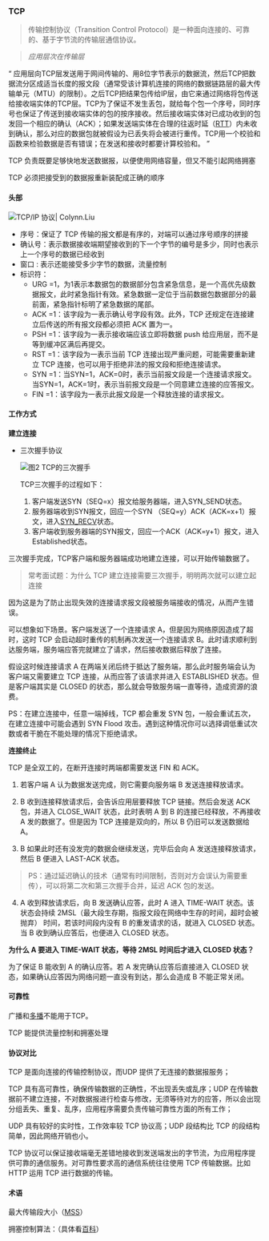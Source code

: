 ### TCP

> 传输控制协议（Transition Control Protocol）是一种面向连接的、可靠的、基于字节流的传输层通信协议。

> *应用层次在传输层*

“ 应用层向TCP层发送用于网间传输的、用8位字节表示的数据流，然后TCP把数据流分区成适当长度的报文段（通常受该计算机连接的网络的数据链路层的最大传输单元（MTU）的限制）。之后TCP把结果包传给IP层，由它来通过网络将包传送给接收端实体的TCP层。TCP为了保证不发生丢包，就给每个包一个序号，同时序号也保证了传送到接收端实体的包的按序接收。然后接收端实体对已成功收到的包发回一个相应的确认（ACK）；如果发送端实体在合理的往返时延（[RTT](https://baike.baidu.com/item/RTT)）内未收到确认，那么对应的数据包就被假设为已丢失将会被进行重传。TCP用一个校验和函数来检验数据是否有错误；在发送和接收时都要计算校验和。 ”

TCP 负责既要足够快地发送数据报，以便使用网络容量，但又不能引起网络拥塞

TCP 必须把接受到的数据报重新装配成正确的顺序

#### 头部

![TCP/IP 协议| Colynn.Liu](https://user-images.githubusercontent.com/5203608/89868541-8c88f100-dbe5-11ea-87df-01f5c0577201.png)

- 序号：保证了 TCP 传输的报文都是有序的，对端可以通过序号顺序的拼接
- 确认号：表示数据接收端期望接收到的下一个字节的编号是多少，同时也表示上一个序号的数据已经收到
- 窗口 : 表示还能接受多少字节的数据，流量控制
- 标识符：
  - URG =1，为1表示本数据包的数据部分包含紧急信息，是一个高优先级数据报文，此时紧急指针有效。紧急数据一定位于当前数据包数据部分的最前面，紧急指针标明了紧急数据的尾部。
  - ACK =1：该字段为一表示确认号字段有效。此外，TCP 还规定在连接建立后传送的所有报文段都必须把 ACK 置为一。
  - PSH =1：该字段为一表示接收端应该立即将数据 push 给应用层，而不是等到缓冲区满后再提交。
  - RST =1：该字段为一表示当前 TCP 连接出现严重问题，可能需要重新建立 TCP 连接，也可以用于拒绝非法的报文段和拒绝连接请求。
  - SYN =1：当SYN=1，ACK=0时，表示当前报文段是一个连接请求报文。当SYN=1，ACK=1时，表示当前报文段是一个同意建立连接的应答报文。
  - FIN =1：该字段为一表示此报文段是一个释放连接的请求报文。

#### 工作方式

**建立连接**

- 三次握手协议

  ![图2 TCP的三次握手](https://bkimg.cdn.bcebos.com/pic/29381f30e924b899cb32f6316e061d950a7bf6a9?x-bce-process=image/resize,m_lfit,w_440,limit_1/format,f_auto)

  TCP三次握手的过程如下：

  1. 客户端发送SYN（SEQ=x）报文给服务器端，进入SYN_SEND状态。
  2. 服务器端收到SYN报文，回应一个SYN （SEQ=y）ACK（ACK=x+1）报文，进入[SYN_RECV](https://baike.baidu.com/item/SYN_RECV)状态。
  3. 客户端收到服务器端的SYN报文，回应一个ACK（ACK=y+1）报文，进入Established状态。

三次握手完成，TCP客户端和服务器端成功地建立连接，可以开始传输数据了。



> 常考面试题：为什么 TCP 建立连接需要三次握手，明明两次就可以建立起连接

因为这是为了防止出现失效的连接请求报文段被服务端接收的情况，从而产生错误。

可以想象如下场景。客户端发送了一个连接请求 A，但是因为网络原因造成了超时，这时 TCP 会启动超时重传的机制再次发送一个连接请求 B。此时请求顺利到达服务端，服务端应答完就建立了请求，然后接收数据后释放了连接。

假设这时候连接请求 A 在两端关闭后终于抵达了服务端，那么此时服务端会认为客户端又需要建立 TCP 连接，从而应答了该请求并进入 ESTABLISHED 状态。但是客户端其实是 CLOSED 的状态，那么就会导致服务端一直等待，造成资源的浪费。

PS：在建立连接中，任意一端掉线，TCP 都会重发 SYN 包，一般会重试五次，在建立连接中可能会遇到 SYN Flood 攻击。遇到这种情况你可以选择调低重试次数或者干脆在不能处理的情况下拒绝请求。

**连接终止**

TCP 是全双工的，在断开连接时两端都需要发送 FIN 和 ACK。

1. 若客户端 A 认为数据发送完成，则它需要向服务端 B 发送连接释放请求。

2. B 收到连接释放请求后，会告诉应用层要释放 TCP 链接。然后会发送 ACK 包，并进入 CLOSE_WAIT 状态，此时表明 A 到 B 的连接已经释放，不再接收 A 发的数据了。但是因为 TCP 连接是双向的，所以 B 仍旧可以发送数据给 A。

3. B 如果此时还有没发完的数据会继续发送，完毕后会向 A 发送连接释放请求，然后 B 便进入 LAST-ACK 状态。

> PS：通过延迟确认的技术（通常有时间限制，否则对方会误认为需要重传），可以将第二次和第三次握手合并，延迟 ACK 包的发送。

4. A 收到释放请求后，向 B 发送确认应答，此时 A 进入 TIME-WAIT 状态。该状态会持续 2MSL（最大段生存期，指报文段在网络中生存的时间，超时会被抛弃） 时间，若该时间段内没有 B 的重发请求的话，就进入 CLOSED 状态。当 B 收到确认应答后，也便进入 CLOSED 状态。

**为什么 A 要进入 TIME-WAIT 状态，等待 2MSL 时间后才进入 CLOSED 状态？**

为了保证 B 能收到 A 的确认应答。若 A 发完确认应答后直接进入 CLOSED 状态，如果确认应答因为网络问题一直没有到达，那么会造成 B 不能正常关闭。

#### 可靠性

广播和[多播](https://baike.baidu.com/item/多播)不能用于TCP。

TCP 能提供流量控制和拥塞处理

#### 协议对比

TCP 是面向连接的传输控制协议，而UDP 提供了无连接的数据报服务；

TCP 具有高可靠性，确保传输数据的正确性，不出现丢失或乱序；UDP 在传输数据前不建立连接，不对数据报进行检查与修改，无须等待对方的应答，所以会出现分组丢失、重复、乱序，应用程序需要负责传输可靠性方面的所有工作；

UDP 具有较好的实时性，工作效率较 TCP 协议高；UDP 段结构比 TCP 的段结构简单，因此网络开销也小。

TCP 协议可以保证接收端毫无差错地接收到发送端发出的字节流，为应用程序提供可靠的通信服务。对可靠性要求高的通信系统往往使用 TCP 传输数据。比如 HTTP 运用 TCP 进行数据的传输。

#### 术语

最大传输段大小（[MSS](https://baike.baidu.com/item/MSS/3567770)）

拥塞控制算法：（具体看[百科](https://baike.baidu.com/item/TCP/33012#3)）

